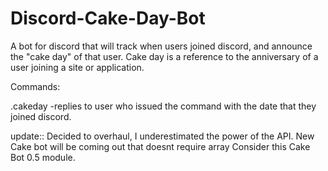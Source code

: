 # Discord-Cake-Day-Bot
A bot for discord that will track when users joined discord, and announce the "cake day" of that user. Cake day is a reference to the anniversary of a user joining a site or application. 

Commands:

.cakeday -replies to user who issued the command with the date that they joined discord.


update::
Decided to overhaul, I underestimated the power of the API. New Cake bot will be coming out that doesnt require array Consider this Cake Bot 0.5 module.
